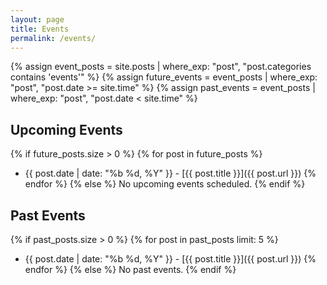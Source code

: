 ```yaml
---
layout: page
title: Events
permalink: /events/
---
```


{% assign event_posts = site.posts | where_exp: "post", "post.categories contains 'events'" %}
{% assign future_events = event_posts | where_exp: "post", "post.date >= site.time" %}
{% assign past_events = event_posts | where_exp: "post", "post.date < site.time" %}

## Upcoming Events
{% if future_posts.size > 0 %}
{% for post in future_posts %}
- {{ post.date | date: "%b %d, %Y" }} - [{{ post.title }}]({{ post.url }})
{% endfor %}
{% else %}
No upcoming events scheduled.
{% endif %}

## Past Events
{% if past_posts.size > 0 %}
{% for post in past_posts limit: 5 %}
- {{ post.date | date: "%b %d, %Y" }} - [{{ post.title }}]({{ post.url }})
{% endfor %}
{% else %}
No past events.
{% endif %}
